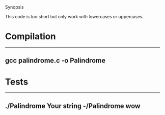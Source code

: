 Synopsis

This code is too short but only work with lowercases or uppercases.


Compilation
==================
-------------------------------------------
gcc palindrome.c -o Palindrome 
-------------------------------------------

Tests
==================
-------------------------------------------
./Palindrome Your string
-/Palindrome wow
-------------------------------------------

